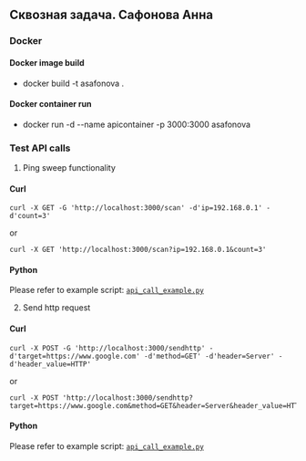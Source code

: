 
## Сквозная задача. Сафонова Анна


### Docker
#### Docker image build
* docker build -t asafonova .
#### Docker container run
* docker run -d --name apicontainer -p 3000:3000 asafonova


### Test API calls

1. Ping sweep functionality
#### Curl
```
curl -X GET -G 'http://localhost:3000/scan' -d'ip=192.168.0.1' -d'count=3'
```
or
```
curl -X GET 'http://localhost:3000/scan?ip=192.168.0.1&count=3'
```
#### Python
Please refer to example script:
[`api_call_example.py`](api_call_example.py)

2. Send http request
#### Curl
```
curl -X POST -G 'http://localhost:3000/sendhttp' -d'target=https://www.google.com' -d'method=GET' -d'header=Server' -d'header_value=HTTP'
```
or
```
curl -X POST 'http://localhost:3000/sendhttp?target=https://www.google.com&method=GET&header=Server&header_value=HTTP'
```
#### Python
Please refer to example script:
[`api_call_example.py`](api_call_example.py)
